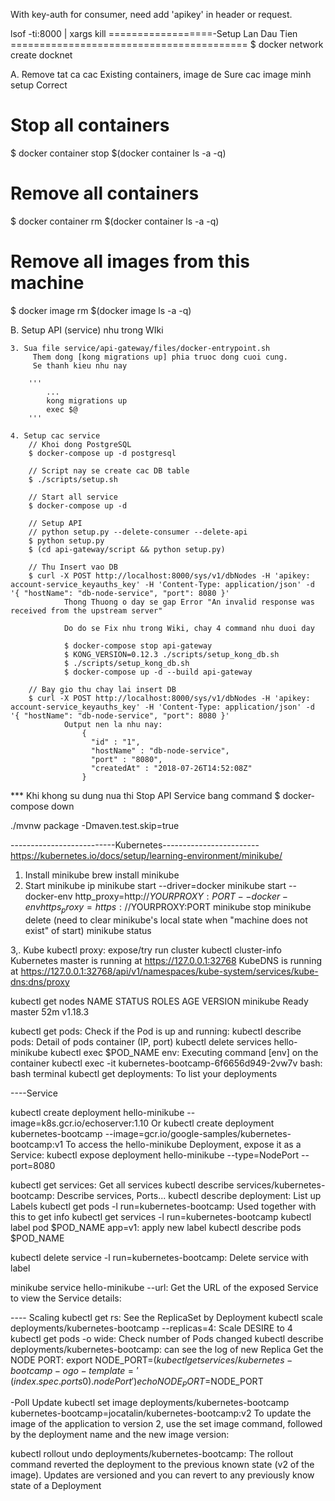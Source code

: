 With key-auth for consumer, need add 'apikey' in header or request.


lsof -ti:8000 | xargs kill
==================-Setup Lan Dau Tien =========================================
$ docker network create docknet

A. Remove tat ca cac Existing containers, image de Sure cac image minh setup Correct

# Stop all containers
$ docker container stop $(docker container ls -a -q)

# Remove all containers         
$ docker container rm $(docker container ls -a -q)

# Remove all images from this machine
$ docker image rm $(docker image ls -a -q)


B. Setup API (service) nhu trong WIki

    3. Sua file service/api-gateway/files/docker-entrypoint.sh
         Them dong [kong migrations up] phia truoc dong cuoi cung.
         Se thanh kieu nhu nay

        '''
        	...
        	kong migrations up
			exec $@ 
		'''

	4. Setup cac service
		// Khoi dong PostgreSQL
		$ docker-compose up -d postgresql

		// Script nay se create cac DB table
		$ ./scripts/setup.sh

		// Start all service 
		$ docker-compose up -d

		// Setup API
		// python setup.py --delete-consumer --delete-api
        $ python setup.py
		$ (cd api-gateway/script && python setup.py)

		// Thu Insert vao DB
		$ curl -X POST http://localhost:8000/sys/v1/dbNodes -H 'apikey: account-service_keyauths_key' -H 'Content-Type: application/json' -d '{ "hostName": "db-node-service", "port": 8080 }'
				Thong Thuong o day se gap Error "An invalid response was received from the upstream server"

				Do do se Fix nhu trong Wiki, chay 4 command nhu duoi day

				$ docker-compose stop api-gateway
				$ KONG_VERSION=0.12.3 ./scripts/setup_kong_db.sh
				$ ./scripts/setup_kong_db.sh
				$ docker-compose up -d --build api-gateway

		// Bay gio thu chay lai insert DB
		$ curl -X POST http://localhost:8000/sys/v1/dbNodes -H 'apikey: account-service_keyauths_key' -H 'Content-Type: application/json' -d '{ "hostName": "db-node-service", "port": 8080 }'
				Output nen la nhu nay:
					{
					  "id" : "1",
					  "hostName" : "db-node-service",
					  "port" : "8080",
					  "createdAt" : "2018-07-26T14:52:08Z"
					}


  *** Khi khong su dung nua thi Stop API Service bang command
    $ docker-compose down



./mvnw package -Dmaven.test.skip=true


--------------------------Kubernetes------------------------
https://kubernetes.io/docs/setup/learning-environment/minikube/

1. Install minikube 
brew install minikube
2. Start
minikube ip
minikube start --driver=docker
minikube start --docker-env http_proxy=http://$YOURPROXY:PORT --docker-env https_proxy=https://$YOURPROXY:PORT
	minikube stop
	minikube delete (need to clear minikube's local state when "machine does not exist" of start)
minikube status

3,. Kube
kubectl proxy: expose/try run cluster
kubectl cluster-info
	Kubernetes master is running at https://127.0.0.1:32768
	KubeDNS is running at https://127.0.0.1:32768/api/v1/namespaces/kube-system/services/kube-dns:dns/proxy

kubectl get nodes
	NAME       STATUS   ROLES    AGE   VERSION
	minikube   Ready    master   52m   v1.18.3

kubectl get pods: Check if the Pod is up and running:
kubectl describe pods: Detail of pods container (IP, port)
kubectl delete services hello-minikube
kubectl exec $POD_NAME env: Executing command [env] on the container
kubectl exec -it kubernetes-bootcamp-6f6656d949-2vw7v bash: bash terminal
kubectl get deployments: To list your deployments


----Service

kubectl create deployment hello-minikube --image=k8s.gcr.io/echoserver:1.10
	Or kubectl create deployment kubernetes-bootcamp --image=gcr.io/google-samples/kubernetes-bootcamp:v1
To access the hello-minikube Deployment, expose it as a Service:
	kubectl expose deployment hello-minikube --type=NodePort --port=8080
	
kubectl get services: Get all services
kubectl describe services/kubernetes-bootcamp: Describe services, Ports...
kubectl describe deployment: List up Labels
	kubectl get pods -l run=kubernetes-bootcamp: Used together with this to get info
	kubectl get services -l run=kubernetes-bootcamp
kubectl label pod $POD_NAME app=v1: apply new label
	kubectl describe pods $POD_NAME

kubectl delete service -l run=kubernetes-bootcamp: Delete service with label

minikube service hello-minikube --url: Get the URL of the exposed Service to view the Service details:

---- Scaling
kubectl get rs: See the ReplicaSet by Deployment
kubectl scale deployments/kubernetes-bootcamp --replicas=4: Scale DESIRE to 4
kubectl get pods -o wide: Check number of Pods changed
kubectl describe deployments/kubernetes-bootcamp: can see the log of new Replica
Get the NODE PORT:
	export NODE_PORT=$(kubectl get services/kubernetes-bootcamp -o go-template='{{(index .spec.ports 0).nodePort}}')
		echo NODE_PORT=$NODE_PORT

-Poll Update
kubectl set image deployments/kubernetes-bootcamp kubernetes-bootcamp=jocatalin/kubernetes-bootcamp:v2
	To update the image of the application to version 2, use the set image command, followed by the deployment name and the new image version:

kubectl rollout undo deployments/kubernetes-bootcamp:
	The rollout command reverted the deployment to the previous known state (v2 of the image). Updates are versioned and you can revert to any previously know state of a Deployment